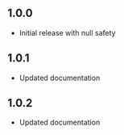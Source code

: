 ## 1.0.0

* Initial release with null safety

## 1.0.1

* Updated documentation

## 1.0.2

* Updated documentation